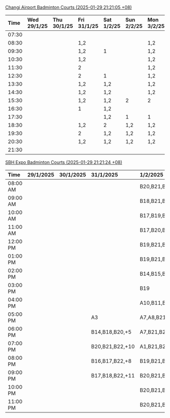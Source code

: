[Changi Airport Badminton Courts (2025-01-29 21:21:05 +08)](https://www.carc.org.sg/FacilityBooking.aspx)

| Time   | Wed 29/1/25   | Thu 30/1/25   | Fri 31/1/25   | Sat 1/2/25   | Sun 2/2/25   | Mon 3/2/25   | Tue 4/2/25   |
|:-------|:--------------|:--------------|:--------------|:-------------|:-------------|:-------------|:-------------|
| 07:30  |               |               |               |              |              |              |              |
| 08:30  |               |               | 1,2           |              |              | 1,2          | 1,2          |
| 09:30  |               |               | 1,2           | 1            |              | 1,2          | 1,2          |
| 10:30  |               |               | 1,2           |              |              | 1,2          | 1,2          |
| 11:30  |               |               | 2             |              |              | 1,2          | 1,2          |
| 12:30  |               |               | 2             | 1            |              | 1,2          | 1,2          |
| 13:30  |               |               | 1,2           | 1,2          |              | 1,2          | 1,2          |
| 14:30  |               |               | 1,2           | 1,2          |              | 1,2          | 1,2          |
| 15:30  |               |               | 1,2           | 1,2          | 2            | 2            | 1            |
| 16:30  |               |               | 1             | 1,2          |              |              | 1            |
| 17:30  |               |               |               | 1,2          | 1            | 1            | 1,2          |
| 18:30  |               |               | 1,2           | 2            | 1,2          | 1,2          | 1,2          |
| 19:30  |               |               | 2             | 1,2          | 1,2          | 1,2          | 2            |
| 20:30  |               |               | 1,2           | 1,2          | 1,2          | 1,2          | 2            |
| 21:30  |               |               |               |              |              |              |              |

[SBH Expo Badminton Courts (2025-01-29 21:21:24 +08)](https://singaporebadmintonhall.getomnify.com/widgets/O3MRKGBH359GA55KHMG1RD)

| Time     | 29/1/2025   | 30/1/2025   | 31/1/2025       | 1/2/2025        | 2/2/2025        | 3/2/2025        | 4/2/2025        |
|:---------|:------------|:------------|:----------------|:----------------|:----------------|:----------------|:----------------|
| 08:00 AM |             |             |                 | B20,B21,B22,+7  | B17,B21,B22,+7  | B20,B21,B22,+12 | B19,B21,B22,+14 |
| 09:00 AM |             |             |                 | B18,B21,B22,+6  | B21             | B15             | B19,B21,B22,+14 |
| 10:00 AM |             |             |                 | B17,B19,B21,+2  | A2,B21          |                 | B19,B21,B22,+18 |
| 11:00 AM |             |             |                 | B17,B20,B21,+2  | A2              | A7,A8,A9,+1     | B19,B21,B22,+18 |
| 12:00 PM |             |             |                 | B19,B21,B22,+8  | B13,B14,B20,+10 | B15,B16,B17,+5  | B19,B21,B22,+11 |
| 01:00 PM |             |             |                 | B19,B21,B22,+7  | A10,A9,B18,+8   | B19,B21,B22,+8  | B20,B21,B22,+10 |
| 02:00 PM |             |             |                 | B14,B15,B22     | A10,A9,B17,+5   | A7,A8           | B20,B21,B22,+15 |
| 03:00 PM |             |             |                 | B19             | A4,B20,B22      | A8,B11          | A3,B11,B18,+2   |
| 04:00 PM |             |             |                 | A10,B11,B21,+7  | B12,B13,B15,+3  | B11             | A2,A3           |
| 05:00 PM |             |             | A3              | A7,A8,B21,+3    | A10,A5,A7,+1    | B12,B13,B17,+5  | B12,B13,B14,+3  |
| 06:00 PM |             |             | B14,B18,B20,+5  | A7,B21,B22,+2   | A2,A5,B21       | A10,A9,B21,+6   | B13,B14,B15,+6  |
| 07:00 PM |             |             | B20,B21,B22,+10 | A1,B21,B22      | B19,B20,B21,+1  | B16,B19,B21,+11 | B19,B21,B22,+10 |
| 08:00 PM |             |             | B16,B17,B22,+8  | B19,B21,B22,+9  | B14,B15,B16,+9  | B20,B21,B22,+17 |                 |
| 09:00 PM |             |             | B17,B18,B22,+11 | B20,B21,B22,+9  | B14,B15,B22,+11 | B20,B21,B22,+18 |                 |
| 10:00 PM |             |             |                 | B20,B21,B22,+14 | B20,B21,B22,+18 | A10,A8,A9,+7    | A10,A8,A9,+7    |
| 11:00 PM |             |             |                 | B20,B21,B22,+17 | B20,B21,B22,+18 | A10,A8,A9,+7    | A10,A8,A9,+7    |
